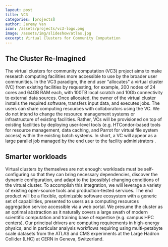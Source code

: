```yaml
---
layout: post
title: VC3
categories: [projects]
author: Jeremy Van
icon: /assets/projects/vc3-logo.png
image: /assets/img/slideshow/atlas.jpg
excerpt: Virtual Clusters for Community Computation
---
```


## The Cluster Re-Imagined

The virtual clusters for community computation (VC3) project aims to make
research computing facilities more accessible to use by the broader user communities.
In the VC3 paradigm, the end user "allocates" a virtual cluster (VC) from
existing facilities by requesting, for example, 200 nodes of 24 cores and 64GB
RAM each, with 100TB local scratch and 10Gb connectivity to external data sources.
Once allocated, the owner of the virtual cluster installs the required software,
transfers input data, and executes jobs. The users can share computing resources
with collaborators using the VC. We do not intend to change the resource
management systems or infrastructure of existing facilities.
Rather, VCs will be provisioned on top of existing facilities by deploying
user-level tools (e.g. HTCondor-based tools for resource management,
data caching, and Parrot for virtual file system access) within the existing
batch systems. In short, a VC will appear as a large parallel job managed by
the end user to the facility administrators .

## Smarter workloads

Virtual clusters by themselves are not enough: workloads must be self-configuring
so that they can bring necessary dependencies, discover the dynamic configuration,
and adapt to the (possibly) changing conditions of the virtual cluster. To
accomplish this integration, we will leverage a variety of existing open-source
tools and production-tested services. The end product will be a flexible,
optimizable software ecosystem with a generic set of capabilities, presented to
users as a computing resources aggregation service accessible via a web portal.
We presume the cluster as an optimal abstraction as it naturally covers a large
swath of modern scientific computation and training base of expertise (e.g.
campus HPC centers). Our principal drivers are computing requirements in
high-energy physics, and in particular analysis workflows requiring using
multi-petabyte scale datasets from the ATLAS and CMS experiments at the
Large Hadron Collider (LHC) at CERN in Geneva, Switzerland.
